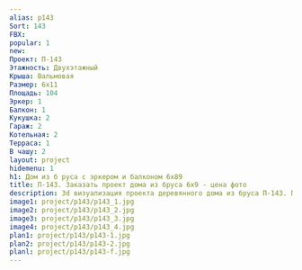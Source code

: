 ```yaml
---
alias: p143
Sort: 143
FBX: 
popular: 1
new: 
Проект: П-143
Этажность: Двухэтажный
Крыша: Вальмовая
Размер: 6х11
Площадь: 104
Эркер: 1
Балкон: 1
Кукушка: 2
Гараж: 2
Котельная: 2
Терраса: 1
В чашу: 2
layout: project
hidemenu: 1
h1: Дом из б руса с эркером и балконом 6х89
title: П-143. Заказать проект дома из бруса 6х9 - цена фото
description: 3d визуализация проекта деревянного дома из бруса П-143. Площадь 104 м2, размер 6х9. Вы можете внести любые изменения в проект.
image1: project/p143/p143_1.jpg
image2: project/p143/p143_2.jpg
image3: project/p143/p143_3.jpg
image4: project/p143/p143_4.jpg
plan1: project/p143/p143-1.jpg
plan2: project/p143/p143-2.jpg
planl: project/p143/p143-f.jpg
---
```

